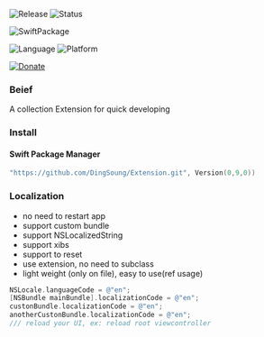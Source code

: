 ![Release](https://img.shields.io/github/release/DingSoung/Extension.svg)
![Status](https://travis-ci.org/DingSoung/Extension.svg?branch=master)

![SwiftPackage](https://img.shields.io/badge/SwiftPackage-compatible-E66848.svg?style=flat)

![Language](https://img.shields.io/badge/Swift-5-FFAC45.svg?style=flat)
![Platform](http://img.shields.io/badge/Platform-iOS|tvOS|macOS|watchOS-E9C2BD.svg?style=flat)

[![Donate](https://img.shields.io/badge/Donate-PayPal-9EA59D.svg)](https://paypal.me/DingSongwen)

### Beief

 A collection Extension for quick developing

### Install

#### Swift Package Manager

```swift
"https://github.com/DingSoung/Extension.git", Version(0,9,0))
```

### Localization

- no need to restart app
- support custom bundle
- support NSLocalizedString
- support xibs
- support to reset
- use extension, no need to subclass
- light weight (only on file), easy to use(ref usage)



```objective-c
NSLocale.languageCode = @"en";
[NSBundle mainBundle].localizationCode = @"en";
custonBundle.localizationCode = @"en";
anotherCustonBundle.localizationCode = @"en";
/// reload your UI, ex: reload root viewcontroller
```
